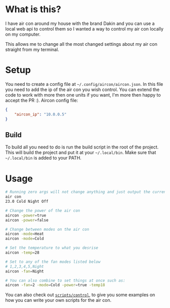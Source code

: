 # What is this?
I have air con around my house with the brand Dakin and you can use a local web
api to control them so I wanted a way to control my air con locally on my
computer.

This allows me to change all the most changed settings about my air con
straight from my terminal.

# Setup
You need to create a config file at `~/.config/aircon/aircon.json`. In this file you
need to add the ip of the air con you wish control. You can extend the code to
work with more then one units if you want, I'm more then happy to accept the PR
:).
Aircon config file:
```json
{
    "aircon_ip": "10.0.0.5"
}
```
## Build
To build all you need to do is run the build script in the root of the project.
This will build the project and put it at your `~/.local/bin`. Make sure that
`~/.local/bin` is added to your PATH.

# Usage
```bash
# Running zero args will not change anything and just output the current aircon state
air con
23.0 Cold Night Off

# Change the power of the air con
aircon -power=true
aircon -power=false

# Change between modes on the air con
aircon -mode=Heat
aircon -mode=Cold

# Set the temperature to what you desrise
aircon -temp=28

# Set to any of the fan modes listed below
# 1,2,3,4,5,Night
aircon -fan=Night

# You can also combine to set things at once such as:
aircon -fan=2 -mode=Cold -power=true -temp18
```

You can also check out [`scripts/control`](/scripts/control), to
give you some examples on how you can write your own scripts for
the air con.
